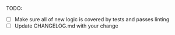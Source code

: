 <!--
  Thanks for filing a pull request on Apollo Link!

  Please look at the following checklist to ensure that your PR
  can be accepted quickly:
-->

TODO:

- [ ] Make sure all of new logic is covered by tests and passes linting
- [ ] Update CHANGELOG.md with your change

<!--**Pull Request Labels**

While not necessary, you can help organize our pull requests by labeling this issue when you open it.  To add a label automatically, simply [x] mark the appropriate box below:

- [ ] has-reproduction
- [ ] feature
- [ ] blocking
- [ ] good first review

To add a label not listed above, simply place `/label another-label-name` on a line by itself.
-->
